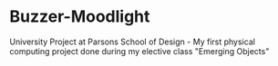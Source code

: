 # Buzzer-Moodlight
University Project at Parsons School of Design - My first physical computing project done during my elective class "Emerging Objects"


